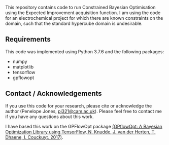 This repository contains code to run Constrained Bayesian Optimisation using the Expected Improvement acquisition function. 
I am using the code for an electrochemical project for which there are known constraints on the domain, such that the 
standard hypercube domain is undesirable. 

## Requirements
This code was implemented using Python 3.7.6 and the following packages:
- numpy
- matplotlib
- tensorflow
- gpflowopt

## Contact / Acknowledgements
If you use this code for your research, please cite or acknowledge the author (Penelope Jones, pj321@cam.ac.uk). 
Please feel free to contact me if you have any questions about this work.

I have based this work on the GPFlowOpt package [(GPflowOpt: A Bayesian Optimization Library using TensorFlow, 
N. Knudde, J. van der Herten, T. Dhaene, I. Couckuyt, 2017)](https://arxiv.org/abs/1711.03845).